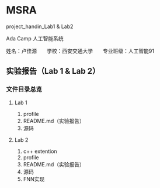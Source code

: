 # MSRA

project_handin_Lab1 & Lab2

Ada Camp 人工智能系统 

姓名：卢佳源 &nbsp;&nbsp;&nbsp;&nbsp;&nbsp; 学校：西安交通大学 &nbsp;&nbsp;&nbsp;&nbsp;&nbsp; 专业班级：人工智能91

## 实验报告（Lab 1 & Lab 2）

### 文件目录总览

1.	Lab 1
    1.	profile
    2.	README.md（实验报告）
    3.	源码

2.	Lab 2
    1.	c++ extention
    2.	profile
    3.	README.md（实验报告）
    4.	源码
    5.	FNN实现
